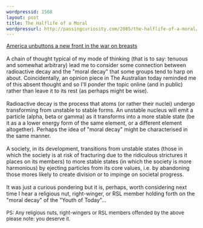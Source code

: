 ```yaml
---
wordpressid: 1568
layout: post
title: The Halflife of a Moral
wordpressurl: http://passingcuriosity.com/2005/the-halflife-of-a-moral/
---
```

<a href="http://www.theaustralian.news.com.au/common/story_page/0,5744,12413894%255E12274,00.html">America unbuttons a new front in the war on breasts</a><br /><br />A chain of thought typical of my mode of thinking (that is to say: tenuous and somewhat arbitrary) lead me to consider some connection between radioactive decay and the "moral decay" that some groups tend to harp on about. Coincidentally, an opinion piece in The Australian today reminded me of this absent thought and so I'll ponder the topic online (and in public) rather than leave it to its rest (as perhaps might be wise).<br /><br />Radioactive decay is the process that atoms (or rather their nuclei) undergo transforming from unstable to stable forms. An unstable nucleus will emit a particle (alpha, beta or gamma) as it transforms into a more stable state (be it as a a lower energy form of the same element, or a different element altogether). Perhaps the idea of "moral decay" might be characterised in the same manner.<br /><br />A society, in its development, transitions from unstable states (those in which the society is at risk of fracturing due to the ridiculous strictures it places on its members) to more stable states (in which the society is more harmonious) by ejecting particles from its core values, i.e. by abandoning those mores likely to create division or to impinge on societal progress.<br /><br />It was just a curious pondering but it is, perhaps, worth considering next time I hear a religious nut, right-winger, or RSL member holding forth on the "moral decay" of the "Youth of Today"...<br /><br /><span style="font-size: small;">PS: Any religious nuts, right-wingers or RSL members offended by the above please note: you deserve it.</span>
